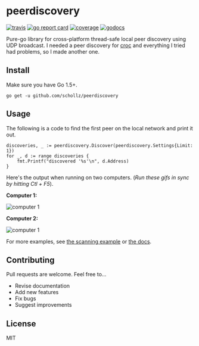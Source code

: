 # peerdiscovery

[![travis](https://travis-ci.org/schollz/peerdiscovery.svg?branch=master)](https://travis-ci.org/schollz/peerdiscovery) 
[![go report card](https://goreportcard.com/badge/github.com/schollz/peerdiscovery)](https://goreportcard.com/report/github.com/schollz/peerdiscovery) 
[![coverage](https://img.shields.io/badge/coverage-76%25-brightgreen.svg)](https://gocover.io/github.com/schollz/peerdiscovery)
[![godocs](https://godoc.org/github.com/schollz/peerdiscovery?status.svg)](https://godoc.org/github.com/schollz/peerdiscovery) 

Pure-go library for cross-platform thread-safe local peer discovery using UDP broadcast. I needed a peer discovery for [croc](https://github.com/schollz/croc) and everything I tried had problems, so I made another one.


## Install

Make sure you have Go 1.5+.

```
go get -u github.com/schollz/peerdiscovery
```

## Usage 

The following is a code to find the first peer on the local network and print it out.

```golang
discoveries, _ := peerdiscovery.Discover(peerdiscovery.Settings{Limit: 1})
for _, d := range discoveries {
    fmt.Printf("discovered '%s'\n", d.Address)
}
```

Here's the output when running on two computers. (*Run these gifs in sync by hitting Ctl + F5*).

**Computer 1:**

![computer 1](https://user-images.githubusercontent.com/6550035/39165714-ba7167d8-473a-11e8-82b5-fb7401ce2138.gif)

**Computer 2:**

![computer 1](https://user-images.githubusercontent.com/6550035/39165716-ba8db9ec-473a-11e8-96f7-e8c64faac676.gif)

For more examples, see [the scanning example](https://github.com/schollz/peerdiscovery/blob/master/examples/main.go) or [the docs](https://godoc.org/github.com/schollz/peerdiscovery).


## Contributing

Pull requests are welcome. Feel free to...

- Revise documentation
- Add new features
- Fix bugs
- Suggest improvements

## License

MIT